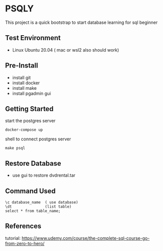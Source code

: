 # PSQLY
This project is a quick bootstrap to start database learning for sql beginner 

## Test Environment
- Linux Ubuntu 20.04 ( mac or wsl2 also should work)

## Pre-Install
- install git
- install docker
- install make
- install pgadmin gui 

## Getting Started
start the postgres server
```
docker-compose up 
```
shell to connect postgres server
```
make psql
```

## Restore Database
- use gui to restore dvdrental.tar 

## Command Used 
```
\c database_name  ( use database)
\dt               (list table) 
select * from table_name;
```



## References
tutorial: https://www.udemy.com/course/the-complete-sql-course-go-from-zero-to-hero/